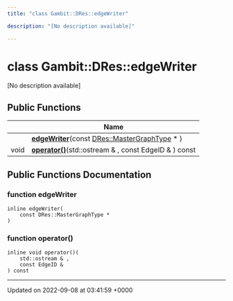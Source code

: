 ```yaml
---
title: "class Gambit::DRes::edgeWriter"

description: "[No description available]"

---
```


# class Gambit::DRes::edgeWriter



[No description available]

## Public Functions

|                | Name           |
| -------------- | -------------- |
| | **[edgeWriter](/documentation/code/classes/classgambit_1_1dres_1_1edgewriter/#function-edgewriter)**(const [DRes::MasterGraphType](/documentation/code/namespaces/namespacegambit_1_1dres/#typedef-mastergraphtype) * ) |
| void | **[operator()](/documentation/code/classes/classgambit_1_1dres_1_1edgewriter/#function-operator)**(std::ostream & , const EdgeID & ) const |

## Public Functions Documentation

### function edgeWriter

```
inline edgeWriter(
    const DRes::MasterGraphType * 
)
```


### function operator()

```
inline void operator()(
    std::ostream & ,
    const EdgeID & 
) const
```


-------------------------------

Updated on 2022-09-08 at 03:41:59 +0000